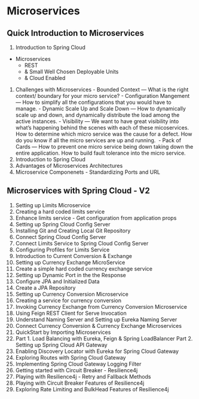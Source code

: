 # Microservices

## Quick Introduction to Microservices
1. Introduction to Spring Cloud
  - Microservices
    - REST
    - & Small Well Chosen Deployable Units
    - & Cloud Enabled
1. Challenges with Microservices - Bounded Context — What is the right context/ boundary for your micro service? - Configuration Mangement — How to simplify all the configurations that you would have to manage. - Dynamic Scale Up and Scale Down — How to dynamically scale up and down, and dynamically distribute the load among the active instances. - Visibility — We want to have great visibility into what’s happening behind the scenes with each of these micoservices. How to determine which micro service was the cause for a defect. How do you know if all the micro services are up and running.  - Pack of Cards — How to prevent one micro service being down taking down the entire application. How to build fault tolerance into the micro service.
2. Introduction to Spring Cloud
3. Advantages of Microservices Architectures
4. Microservice Componenets - Standardizing Ports and URL

## Microservices with Spring Cloud - V2
1. Setting up Limits Microservice
2. Creating a hard coded limits service
3. Enhance limits service - Get configuration from application props
4. Setting up Spring Cloud Config Server
5. Installing Git and Creating Local Git Repository
6. Connect Spring Cloud Config Server
7. Connect Limits Service to Spring Cloud Config Server
8. Configuring Profiles for Limits Service
9. Introduction to Current Conversion & Exchange
10. Setting up Currency Exchange MicroService
11. Create a simple hard coded currency exchange service 
12. Setting up Dynamic Port in the the Response
13. Configure JPA and Initialized Data
14. Create a JPA Repository
15. Setting up Currency Conversion Microservice
16. Creating a service for currency conversion
17. Invoking Currency Exchange from Currency Conversion Microservice
18. Using Feign REST Client for Serve Invocation
19. Understand Naming Server and Setting up Eureka Naming Server
20. Connect Currency Conversion & Currency Exchange Microservices
21. QuickStart by Importing Microservices
22. 
    Part 1. Load Balancing with Eureka, Feign & Spring LoadBalancer
    Part 2. Setting up Spring Cloud API Gateway
23. Enabling Discovery Locator with Eureka for Spring Cloud Gateway
24. Exploring Routes with Spring Cloud Gateway
25. Implementing Spring Cloud Gateway Logging Filter
26. Getting started with Circuit Breaker - Resilience4j
27. Playing with Resilience4j - Retry and Fallback Methods
28. Playing with Circuit Breaker Features of Resilience4j
29. Exploring Rate Limiting and BulkHead Features of Resilience4j
